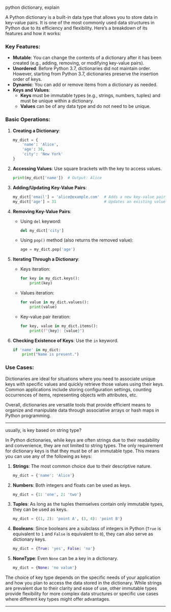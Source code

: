 python dictionary, explain


A Python dictionary is a built-in data type that allows you to store data in key-value pairs. It is one of the most commonly used data structures in Python due to its efficiency and flexibility. Here’s a breakdown of its features and how it works:

### Key Features:
- **Mutable**: You can change the contents of a dictionary after it has been created (e.g., adding, removing, or modifying key-value pairs).
- **Unordered**: Before Python 3.7, dictionaries did not maintain order. However, starting from Python 3.7, dictionaries preserve the insertion order of keys.
- **Dynamic**: You can add or remove items from a dictionary as needed.
- **Keys and Values**:
  - **Keys** must be immutable types (e.g., strings, numbers, tuples) and must be unique within a dictionary.
  - **Values** can be of any data type and do not need to be unique.

### Basic Operations:
1. **Creating a Dictionary**:
   ```python
   my_dict = {
       'name': 'Alice',
       'age': 30,
       'city': 'New York'
   }
   ```

2. **Accessing Values**: Use square brackets with the key to access values.
   ```python
   print(my_dict['name'])  # Output: Alice
   ```

3. **Adding/Updating Key-Value Pairs**:
   ```python
   my_dict['email'] = 'alice@example.com'  # Adds a new key-value pair
   my_dict['age'] = 31                     # Updates an existing value
   ```

4. **Removing Key-Value Pairs**:
   - Using `del` keyword:
     ```python
     del my_dict['city']
     ```
   - Using `pop()` method (also returns the removed value):
     ```python
     age = my_dict.pop('age')
     ```

5. **Iterating Through a Dictionary**:
   - Keys iteration:
     ```python
     for key in my_dict.keys():
         print(key)
     ```
   
   - Values iteration:
     ```python
     for value in my_dict.values():
         print(value)
     ```
   
   - Key-value pair iteration:
     ```python
     for key, value in my_dict.items():
         print(f"{key}: {value}")
     ```

6. **Checking Existence of Keys**: Use the `in` keyword.
   ```python
   if 'name' in my_dict:
       print("Name is present.")
   ```

### Use Cases:
Dictionaries are ideal for situations where you need to associate unique keys with specific values and quickly retrieve those values using their keys. Common applications include storing configuration settings, counting occurrences of items, representing objects with attributes, etc.

Overall, dictionaries are versatile tools that provide efficient means to organize and manipulate data through associative arrays or hash maps in Python programming.

---

usually, is key based on string type?

In Python dictionaries, while keys are often strings due to their readability and convenience, they are not limited to string types. The only requirement for dictionary keys is that they must be of an immutable type. This means you can use any of the following as keys:

1. **Strings**: The most common choice due to their descriptive nature.
   ```python
   my_dict = {'name': 'Alice'}
   ```

2. **Numbers**: Both integers and floats can be used as keys.
   ```python
   my_dict = {1: 'one', 2: 'two'}
   ```

3. **Tuples**: As long as the tuples themselves contain only immutable types, they can be used as keys.
   ```python
   my_dict = {(1, 2): 'point A', (3, 4): 'point B'}
   ```

4. **Booleans**: Since booleans are a subclass of integers in Python (`True` is equivalent to `1` and `False` is equivalent to `0`), they can also serve as dictionary keys.
   ```python
   my_dict = {True: 'yes', False: 'no'}
   ```

5. **NoneType**: Even `None` can be a key in a dictionary.
    ```python
    my_dict = {None: 'no value'}
    ```

The choice of key type depends on the specific needs of your application and how you plan to access the data stored in the dictionary. While strings are prevalent due to their clarity and ease of use, other immutable types provide flexibility for more complex data structures or specific use cases where different key types might offer advantages.


---
